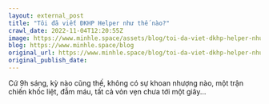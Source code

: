 ```yaml
---
layout: external_post
title: "Tôi đã viết ĐKHP Helper như thế nào?"
crawl_date: 2022-11-04T12:20:55Z
image: https://www.minhle.space/assets/blog/toi-da-viet-dkhp-helper-nhu-the-nao/featured.jpg
blog: https://www.minhle.space/blog
original_url: https://www.minhle.space/blog/toi-da-viet-dkhp-helper-nhu-the-nao
original_publish_date: 
---
```


Cứ 9h sáng, kỳ nào cũng thế, không có sự khoan nhượng nào, một trận chiến khốc liệt, đẫm máu, tất cả vỏn vẹn chưa tới một giây...